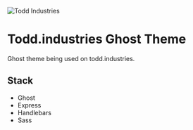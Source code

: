 ![Todd Industries](https://s3.us-east-2.amazonaws.com/toddbirchard-github/industries2.jpg)

# Todd.industries Ghost Theme 

Ghost theme being used on todd.industries.  

## Stack
- Ghost
- Express
- Handlebars
- Sass
